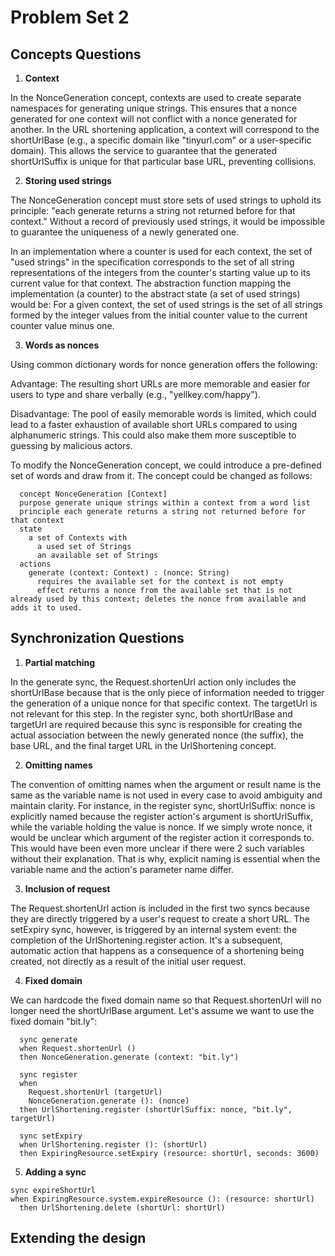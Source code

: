 # Problem Set 2

## Concepts Questions

1. **Context**

In the NonceGeneration concept, contexts are used to create separate namespaces for generating unique strings. This ensures that a nonce generated for one context will not conflict with a nonce generated for another. In the URL shortening application, a context will correspond to the shortUrlBase (e.g., a specific domain like "tinyurl.com" or a user-specific domain). This allows the service to guarantee that the generated shortUrlSuffix is unique for that particular base URL, preventing collisions.


2. **Storing used strings**

The NonceGeneration concept must store sets of used strings to uphold its principle: "each generate returns a string not returned before for that context." Without a record of previously used strings, it would be impossible to guarantee the uniqueness of a newly generated one.

In an implementation where a counter is used for each context, the set of "used strings" in the specification corresponds to the set of all string representations of the integers from the counter's starting value up to its current value for that context. The abstraction function mapping the implementation (a counter) to the abstract state (a set of used strings) would be: For a given context, the set of used strings is the set of all strings formed by the integer values from the initial counter value to the current counter value minus one.

3. **Words as nonces**

Using common dictionary words for nonce generation offers the following:

Advantage: The resulting short URLs are more memorable and easier for users to type and share verbally (e.g., "yellkey.com/happy").

Disadvantage: The pool of easily memorable words is limited, which could lead to a faster exhaustion of available short URLs compared to using alphanumeric strings. This could also make them more susceptible to guessing by malicious actors.

To modify the NonceGeneration concept, we could introduce a pre-defined set of words and draw from it. The concept could be changed as follows:

```
  concept NonceGeneration [Context]
  purpose generate unique strings within a context from a word list
  principle each generate returns a string not returned before for that context
  state
    a set of Contexts with
      a used set of Strings
      an available set of Strings
  actions
    generate (context: Context) : (nonce: String)
      requires the available set for the context is not empty
      effect returns a nonce from the available set that is not already used by this context; deletes the nonce from available and adds it to used.
```

## Synchronization Questions

1. **Partial matching**

In the generate sync, the Request.shortenUrl action only includes the shortUrlBase because that is the only piece of information needed to trigger the generation of a unique nonce for that specific context. The targetUrl is not relevant for this step. In the register sync, both shortUrlBase and targetUrl are required because this sync is responsible for creating the actual association between the newly generated nonce (the suffix), the base URL, and the final target URL in the UrlShortening concept.


2. **Omitting names**

The convention of omitting names when the argument or result name is the same as the variable name is not used in every case to avoid ambiguity and maintain clarity. For instance, in the register sync, shortUrlSuffix: nonce is explicitly named because the register action's argument is shortUrlSuffix, while the variable holding the value is nonce. If we simply wrote nonce, it would be unclear which argument of the register action it corresponds to. This would have been even more unclear if there were 2 such variables without their explanation. That is why, explicit naming is essential when the variable name and the action's parameter name differ.

3. **Inclusion of request**

The Request.shortenUrl action is included in the first two syncs because they are directly triggered by a user's request to create a short URL. The setExpiry sync, however, is triggered by an internal system event: the completion of the UrlShortening.register action. It's a subsequent, automatic action that happens as a consequence of a shortening being created, not directly as a result of the initial user request.

4. **Fixed domain**

We can hardcode the fixed domain name so that Request.shortenUrl will no longer need the shortUrlBase argument. Let's assume we want to use the fixed domain "bit.ly":

```
  sync generate
  when Request.shortenUrl ()
  then NonceGeneration.generate (context: "bit.ly")

  sync register
  when
    Request.shortenUrl (targetUrl)
    NonceGeneration.generate (): (nonce)
  then UrlShortening.register (shortUrlSuffix: nonce, "bit.ly", targetUrl)

  sync setExpiry
  when UrlShortening.register (): (shortUrl)
  then ExpiringResource.setExpiry (resource: shortUrl, seconds: 3600)
```

5. **Adding a sync**

```
sync expireShortUrl
when ExpiringResource.system.expireResource (): (resource: shortUrl)
  then UrlShortening.delete (shortUrl: shortUrl)
```

## Extending the design

